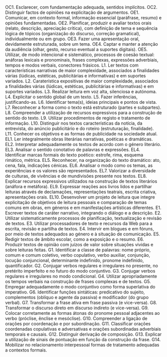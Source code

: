 OC1. Esclarecer, com fundamentação adequada, sentidos implícitos.
OC2. Distinguir factos de opiniões na explicitação de argumentos.
OE1. Comunicar, em contexto formal, informação essencial (paráfrase, resumo) e opiniões fundamentadas.
OE2. Planificar, produzir e avaliar textos orais (relato, descrição, apreciação crítica), com definição de tema e sequência lógica de tópicos (organização do discurso, correção gramatical), individualmente ou em grupo.
OE3. Fazer uma apresentação oral, devidamente estruturada, sobre um tema.
OE4. Captar e manter a atenção da audiência (olhar, gesto, recurso eventual a suportes digitais).
OE5. Utilizar, de modo intencional e sistemático, processos de coesão textual: anáforas lexicais e pronominais, frases complexas, expressões adverbiais, tempos e modos verbais, conectores frásicos.
L1. Ler textos com características narrativas de maior complexidade, associados a finalidades várias (lúdicas, estéticas, publicitárias e informativas) e em suportes variados.
L2. Caraterística expositivas de maior complexidade, associados a finalidades várias (lúdicas, estéticas, publicitárias e informativas) e em suportes variados.
L3. Realizar leitura em voz alta, silenciosa e autónoma.
L4. Explicitar o sentido global de um texto.
L5. Fazer inferências, justificando-as.
L6. Identificar tema(s), ideias principais e pontos de vista.
L7. Reconhecer a forma como o texto está estruturado (partes e subpartes).
L8. Compreender a utilização de recursos expressivos para a construção de sentido do texto.
L9. Utilizar procedimentos de registo e tratamento de informação.
L10. Distinguir nos textos características da notícia, da entrevista, do anúncio publicitário e do roteiro (estruturação, finalidade).
L11. Conhecer os objetivos e as formas de publicidade na sociedade atual.
EL1. Ler integralmente obras literárias narrativas, poéticas e dramáticas.
EL2. Interpretar adequadamente os textos de acordo com o género literário.
EL3. Analisar o sentido conotativo de palavras e expressões.
EL4. Identificar marcas formais do texto poético: estrofe, rima, esquema rimático, métrica.
EL5. Reconhecer, na organização do texto dramático: ato, cena, fala, indicações cénicas.
EL6. Analisar o modo como os temas, as experiências e os valores são representados.
EL7. Valorizar a diversidade de culturas, de vivências e de mundivisões presente nos textos.
EL8. Explicar recursos expressivos utilizados na construção de textos literários (anáfora e metáfora).
EL9. Expressar reações aos livros lidos e partilhar leituras através de declamações, representações teatrais, escrita criativa, apresentações orais.
EL10. Desenvolver um projeto de leitura que integre explicitação de objetivos de leitura pessoais e comparação de temas comuns em obras, em géneros e em manifestações artísticas diferentes.
E1. Escrever textos de caráter narrativo, integrando o diálogo e a descrição.
E2. Utilizar sistematicamente processos de planificação, textualização e revisão de textos.
E3. Utilizar processadores de texto e recursos da Web para a escrita, revisão e partilha de textos.
E4. Intervir em blogues e em fóruns, por meio de textos adequados ao género e à situação de comunicação.
E5. Redigir textos de âmbito escolar, como a exposição e o resumo.
E6. Produzir textos de opinião com juízos de valor sobre situações vividas e sobre leituras feitas.
G1. Identificar a classe de palavras: nome próprio, comum e comum coletivo, verbo copulativo, verbo auxiliar, conjunção, locução conjuncional, determinante indefinido, pronome indefinido, quantificador.
G2. Conjugar verbos regulares e irregulares no presente, no pretérito imperfeito e no futuro do modo conjuntivo.
G3. Conjugar verbos regulares e irregulares no modo condicional.
G4. Utilizar apropriadamente os tempos verbais na construção de frases complexas e de textos.
G5. Empregar adequadamente o modo conjuntivo como forma superlativa do imperativo.
G6. Identificar funções sintáticas: predicativo do sujeito, complementos (oblíquo e agente da passiva) e modificador (do grupo verbal).
G7. Transformar a frase ativa em frase passiva (e vice-versa).
G8. Transformar o discurso direto em discurso indireto (e vice-versa).
G9. Colocar corretamente as formas átonas do pronome pessoal adjacentes ao verbo (próclise, ênclise e mesóclise).
G10. Compreender a ligação de orações por coordenação e por subordinação.
G11. Classificar orações coordenadas copulativas e adversativas e orações subordinadas adverbiais temporais e causais.
G12. Distinguir derivação de composição.
G13. Explicar a utilização de sinais de pontuação em função da construção da frase.
G14. Mobilizar no relacionamento interpessoal formas de tratamento adequadas a contextos formais.
